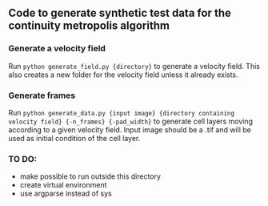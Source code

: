 ## Code to generate synthetic test data for the continuity metropolis algorithm

### Generate a velocity field
Run <code>python generate_field.py {directory}</code> to generate a velocity field. This also creates a new folder for the velocity field unless it already exists.

### Generate frames
Run <code>python generate_data.py {input image} {directory containing velocity field} {-n_frames} {-pad_width}</code> to generate cell layers moving according to a given velocity field. Input image should be a .tif and will be used as initial condition of the cell layer.


### TO DO:
- make possible to run outside this directory
- create virtual environment
- use argparse instead of sys
